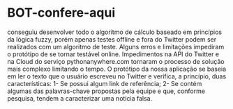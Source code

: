 # BOT-confere-aqui
conseguiu desenvolver todo o algoritmo de cálculo baseado em princípios da lógica fuzzy, porém apenas testes offline e fora do Twitter podem ser realizados com um algoritmo de teste. Alguns erros e limitações impediram o protótipo de se tornar testável online. Impedimentos na API do Twitter e na Cloud do serviço pythonanywhere.com tornaram o processo de solução mais complexo limitando o tempo.  O protótipo da nossa aplicação se baseia em ler o texto que o usuário escreveu no Twitter e verifica, a princípio, duas características: 1- Se possui algum link de referência; 2- Se contém algumas das palavras-chave propostas pela equipe e que, conforme pesquisa, tendem a caracterizar uma notícia falsa.
